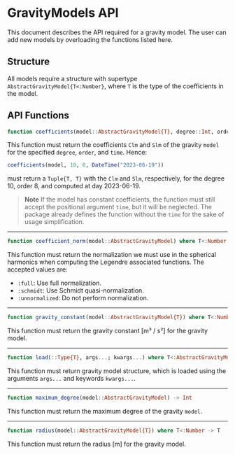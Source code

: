 GravityModels API
=================

This document describes the API required for a gravity model. The user can add new models by
overloading the functions listed here.

## Structure

All models require a structure with supertype `AbstractGravityModel{T<:Number}`, where `T`
is the type of the coefficients in the model.

## API Functions

```julia
function coefficients(model::AbstractGravityModel{T}, degree::Int, order::Int, time::DataTime) where T<:Number -> T, T
```

This function must return the coefficients `Clm` and `Slm` of the gravity `model` for the
specified `degree`, `order`, and `time`. Hence:

```julia
coefficients(model, 10, 8, DateTime("2023-06-19"))
```

must return a `Tuple{T, T}` with the `Clm` and `Slm`, respectively, for the degree 10, order
8, and computed at day 2023-06-19.

> **Note**
> If the model has constant coefficients, the function must still accept the positional
> argument `time`, but it will be neglected. The package already defines the function
> without the `time` for the sake of usage simplification.

---

```julia
function coefficient_norm(model::AbstractGravityModel) where T<:Number -> Symbol
```

This function must return the normalization we must use in the spherical harmonics when
computing the Legendre associated functions. The accepted values are:

- `:full`: Use full normalization.
- `:schmidt`: Use Schmidt quasi-normalization.
- `:unnormalized`: Do not perform normalization.

---

```julia
function gravity_constant(model::AbstractGravityModel{T}) where T<:Number -> T
```

This function must return the gravity constant [m³ / s²] for the gravity model.

---

```julia
function load(::Type{T}, args...; kwargs...) where T<:AbstractGravityModel -> T
```

This function must return gravity model structure, which is loaded using the arguments
`args...` and keywords `kwargs...`.

---

```julia
function maximum_degree(model::AbstractGravityModel) -> Int
```

This function must return the maximum degree of the gravity `model`.

---

```julia
function radius(model::AbstractGravityModel{T}) where T<:Number -> T
```

This function must return the radius [m] for the gravity model.
